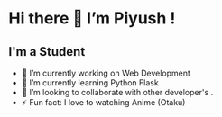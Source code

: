 # Hi there 👋 I’m Piyush !

## I'm a Student
- 🔭 I’m currently working on Web Development 
- 🌱 I’m currently learning Python Flask
- 👯 I’m looking to collaborate with other developer's .
- ⚡ Fun fact: I love to watching Anime (Otaku)




<!--
**Piyush-linux/Piyush-linux** is a ✨ _special_ ✨ repository because its `README.md` (this file) appears on your GitHub profile.

Here are some ideas to get you started:

- 🤔 I’m looking for help with ...
- 💬 Ask me about ...
- 📫 How to reach me: ...
- 😄 Pronouns: ...
-->

